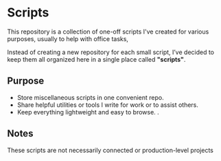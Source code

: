 #  Scripts

This repository is a collection of one-off scripts I've created for various purposes, usually to help with office tasks, 

Instead of creating a new repository for each small script, I’ve decided to keep them all organized here in a single place called **"scripts"**.

##  Purpose
- Store miscellaneous scripts in one convenient repo.  
- Share helpful utilities or tools I write for work or to assist others.  
- Keep everything lightweight and easy to browse.
.

##  Notes
These scripts are not necessarily connected or production-level projects
